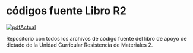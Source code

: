 # códigos fuente Libro R2

[![pdfActual](https://gitlab.fing.edu.uy/jorgepz/codigoFuenteLibroR2/-/blob/master/otros/badgepdf.svg)](https://gitlab.fing.edu.uy/jorgepz/codigoFuenteLibroR2/-/blob/master/otros/badgepdf.svg)

Repositorio con todos los archivos de código fuente del libro de apoyo de dictado de la Unidad Curricular Resistencia de Materiales 2.